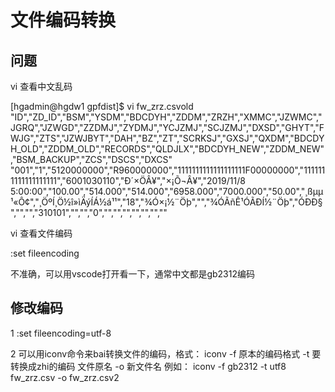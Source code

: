 # 文件编码转换

## 问题

vi 查看中文乱码

[hgadmin@hgdw1 gpfdist]$ vi fw_zrz.csvold
"ID","ZD_ID","BSM","YSDM","BDCDYH","ZDDM","ZRZH","XMMC","JZWMC","JGRQ","JZWGD","ZZDMJ","ZYDMJ","YCJZMJ","SCJZMJ","DXSD","GHYT","FWJG","ZTS","JZWJBYT","DAH","BZ","ZT","SCRKSJ","GXSJ","QXDM","BDCDYH_OLD","ZDDM_OLD","RECORDS","QLDJLX","BDCDYH_NEW","ZDDM_NEW","BSM_BACKUP","ZCS","DSCS","DXCS"
"001","1","5120000000","R960000000","1111111111111111111F00000000","1111111111111111111","6001030110","Ð´×ÖÂ¥","×¡Õ¬Â¥","2019/11/8 5:00:00","100.00","514.000","514.000","6958.000","7000.000","50.00","¸ßµµ¹«Ô¢","¸ÖºÍ¸Ö½î»ìÄýÍÁ½á¹¹","18","¾Ó×¡½¨Öþ","","¾ÓÃñÊ¹ÓÃÐÍ½¨Öþ","ÓÐÐ§","","","310101","","","0","","","","","","",""

vi 查看文件编码

:set fileencoding

不准确，可以用vscode打开看一下，通常中文都是gb2312编码

## 修改编码

1
:set fileencoding=utf-8

2
可以用iconv命令来bai转换文件的编码，格式：
iconv -f 原本的编码格式 -t 要转换成zhi的编码 文件原名 -o 新文件名
例如：
iconv -f gb2312 -t utf8 fw_zrz.csv -o fw_zrz.csv2
